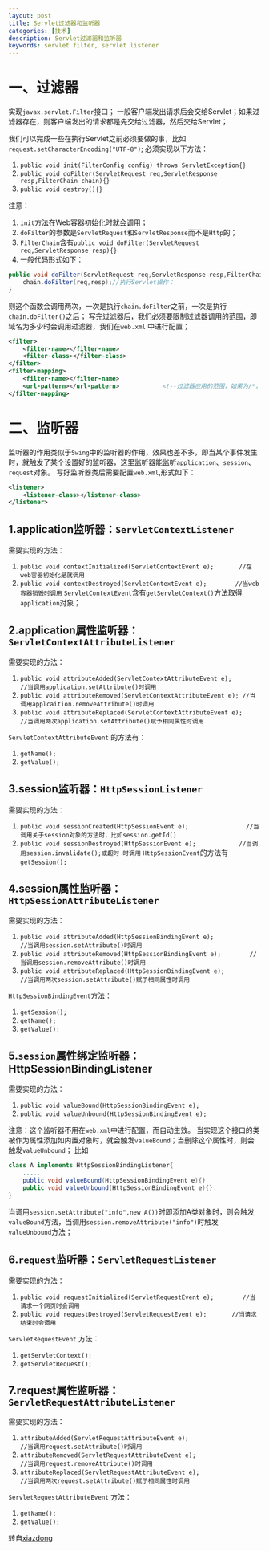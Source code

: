 ```yaml
---
layout: post
title: Servlet过滤器和监听器
categories: [技术]
description: Servlet过滤器和监听器
keywords: servlet filter, servlet listener
---
```


# 一、过滤器

实现`javax.servlet.Filter`接口；
一般客户端发出请求后会交给Servlet；如果过滤器存在，则客户端发出的请求都是先交给过滤器，然后交给Servlet；

我们可以完成一些在执行Servlet之前必须要做的事，比如`request.setCharacterEncoding("UTF-8")`;
必须实现以下方法：

1. `public void init(FilterConfig config) throws ServletException{}`
2. `public void doFilter(ServletRequest req,ServletResponse resp,FilterChain chain){}`
3. `public void destroy(){}`

注意：

1. `init`方法在Web容器初始化时就会调用；
2. `doFilter`的参数是`ServletRequest`和`ServletResponse`而不是`Http`的；
3. `FilterChain`含有`public void doFilter(ServletRequest req,ServletResponse resp){}`
4. 一般代码形式如下：

```java
public void doFilter(ServletRequest req,ServletResponse resp,FilterChain chain){
    chain.doFilter(req,resp);//执行Servlet操作；
}
```

则这个函数会调用两次，一次是执行`chain.doFilter`之前，一次是执行`chain.doFilter()`之后；
写完过滤器后，我们必须要限制过滤器调用的范围，即域名为多少时会调用过滤器，我们在`web.xml` 中进行配置；

```xml
<filter>
    <filter-name></filter-name>
    <filter-class></filter-class>
</filter>
<filter-mapping>
    <filter-name></filter-name>
    <url-pattern></url-pattern>            <!--过滤器应用的范围，如果为/*，则如果域名设置形如/a 或/abc等都会调用过滤器-->
</filter-mapping>
```

# 二、监听器

监听器的作用类似于`Swing`中的监听器的作用，效果也差不多，即当某个事件发生时，就触发了某个设置好的监听器，这里监听器能监听`application`、`session`、`request`对象。
写好监听器类后需要配置`web.xml`,形式如下：

```xml
<listener>
    <listener-class></listener-class>
</listener>
```

## 1.application监听器：`ServletContextListener`
需要实现的方法：
 1. `public void contextInitialized(ServletContextEvent e);       //在web容器初始化是就调用`
 2. `public void contextDestroyed(ServletContextEvent e);        //当web容器销毁时调用`
`ServletContextEvent`含有`getServletContext()`方法取得`application`对象；

## 2.application属性监听器：`ServletContextAttributeListener`
需要实现的方法：
 1. `public void attributeAdded(ServletContextAttributeEvent e);            //当调用application.setAttribute()时调用`
 2. `public void attributeRemoved(ServletContextAttributeEvent e); //当调用applcaition.removeAttribute()时调用`
 3. `public void attributeReplaced(ServletContextAttributeEvent e);        //当调用两次application.setAttribute()赋予相同属性时调用`

`ServletContextAttributeEvent` 的方法有：
 1. `getName();`
 2. `getValue();`

## 3.session监听器：`HttpSessionListener`
需要实现的方法：
 1. `public void sessionCreated(HttpSessionEvent e);                //当调用关于session对象的方法时，比如session.getId()`
 2. `public void sessionDestroyed(HttpSessionEvent e);            //当调用session.invalidate();或超时 时调用`
`HttpSessionEvent`的方法有`getSession();`   

## 4.session属性监听器：`HttpSessionAttributeListener`
需要实现的方法：
 1. `public void attributeAdded(HttpSessionBindingEvent e);            //当调用session.setAttribute()时调用`
 2. `public void attributeRemoved(HttpSessionBindingEvent e);        //当调用session.removeAttribute()时调用`
 3. `public void attributeReplaced(HttpSessionBindingEvent e);         //当调用两次session.setAttribute()赋予相同属性时调用`

`HttpSessionBindingEvent`方法：
 1. `getSession();`
 2. `getName();`
 3. `getValue();`

## 5.`session`属性绑定监听器：HttpSessionBindingListener
需要实现的方法：
 1. `public void valueBound(HttpSessionBindingEvent e);`                   
 2. `public void valueUnbound(HttpSessionBindingEvent e);`

注意：这个监听器不用在`web.xml`中进行配置，而自动生效。
当实现这个接口的类被作为属性添加如内置对象时，就会触发`valueBound`；当删除这个属性时，则会触发`valueUnbound`；
比如

```java
class A implements HttpSessionBindingListener{
    .....
    public void valueBound(HttpSessionBindingEvent e){}
    public void valueUnbound(HttpSessionBindingEvent e){}
}
```

当调用`session.setAttribute("info",new A())`时即添加A类对象时，则会触发`valueBound`方法，当调用`session.removeAttribute("info")`时触发`valueUnbound`方法；

## 6.`request`监听器：`ServletRequestListener`
需要实现的方法：
 1. `public void requestInitialized(ServletRequestEvent e);        //当请求一个网页时会调用`
 2. `public void requestDestroyed(ServletRequestEvent e);       //当请求结束时会调用`

`ServletRequestEvent` 方法：
 1. `getServletContext();`
 2. `getServletRequest();`

## 7.request属性监听器：`ServletRequestAttributeListener`
需要实现的方法：
 1. `attributeAdded(ServletRequestAttributeEvent e);                            //当调用request.setAttribute()时调用`
 2. `attributeRemoved(ServletRequestAttributeEvent e);                     //当调用request.removeAttribute()时调用`
 3. `attributeReplaced(ServletRequestAttributeEvent e);                     //当调用两次request.setAttribute()赋予相同属性时调用`

`ServletRequestAttributeEvent` 方法：
 1. `getName();`
 2. `getValue();`

转自[xiazdong](http://blog.csdn.net/xiazdong/article/details/6900480)